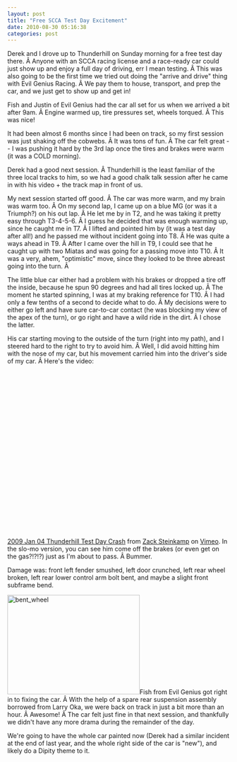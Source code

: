```yaml
---
layout: post
title: "Free SCCA Test Day Excitement"
date: 2010-08-30 05:16:38
categories: post
---
```

Derek and I drove up to Thunderhill on Sunday morning for a free test day there. Â Anyone with an SCCA racing license and a race-ready car could just show up and enjoy a full day of driving, err I mean testing. Â This was also going to be the first time we tried out doing the "arrive and drive" thing with Evil Genius Racing. Â We pay them to house, transport, and prep the car, and we just get to show up and get in!

Fish and Justin of Evil Genius had the car all set for us when we arrived a bit after 9am. Â Engine warmed up, tire pressures set, wheels torqued. Â This was nice!

It had been almost 6 months since I had been on track, so my first session was just shaking off the cobwebs. Â It was tons of fun. Â The car felt great -- I was pushing it hard by the 3rd lap once the tires and brakes were warm (it was a COLD morning).

Derek had a good next session. Â Thunderhill is the least familiar of the three local tracks to him, so we had a good chalk talk session after he came in with his video + the track map in front of us.

My next session started off good. Â The car was more warm, and my brain was warm too. Â On my second lap, I came up on a blue MG (or was it a Triumph?) on his out lap. Â He let me by in T2, and he was taking it pretty easy through T3-4-5-6. Â I guess he decided that was enough warming up, since he caught me in T7. Â I lifted and pointed him by (it was a test day after all!) and he passed me without incident going into T8. Â He was quite a ways ahead in T9. Â After I came over the hill in T9, I could see that he caught up with two Miatas and was going for a passing move into T10. Â It was a very, ahem, "optimistic" move, since they looked to be three abreast going into the turn. Â 

The little blue car either had a problem with his brakes or dropped a tire off the inside, because he spun 90 degrees and had all tires locked up. Â The moment he started spinning, I was at my braking reference for T10. Â I had only a few tenths of a second to decide what to do. Â My decisions were to either go left and have sure car-to-car contact (he was blocking my view of the apex of the turn), or go right and have a wild ride in the dirt. Â I chose the latter.

His car starting moving to the outside of the turn (right into my path), and I steered hard to the right to try to avoid him. Â Well, I did avoid hitting him with the nose of my car, but his movement carried him into the driver's side of my car. Â Here's the video:

<object width="500" height="377"><param name="allowfullscreen" value="true" /><param name="allowscriptaccess" value="always" /><param name="movie" value="http://vimeo.com/moogaloop.swf?clip_id=2728023&amp;server=vimeo.com&amp;show_title=1&amp;show_byline=1&amp;show_portrait=0&amp;color=00ADEF&amp;fullscreen=1" /><embed src="http://vimeo.com/moogaloop.swf?clip_id=2728023&amp;server=vimeo.com&amp;show_title=1&amp;show_byline=1&amp;show_portrait=0&amp;color=00ADEF&amp;fullscreen=1" type="application/x-shockwave-flash" allowfullscreen="true" allowscriptaccess="always" width="500" height="377"></embed></object><br /><a href="http://vimeo.com/2728023">2009 Jan 04 Thunderhill Test Day Crash</a> from <a href="http://vimeo.com/thenobot">Zack Steinkamp</a> on <a href="http://vimeo.com">Vimeo</a>.
In the slo-mo version, you can see him come off the brakes (or even get on the gas?!?!?) just as I'm about to pass. Â Bummer.

Damage was: front left fender smushed, left door crunched, left rear wheel broken, left rear lower control arm bolt bent, and maybe a slight front subframe bend.

<img src="http://thenobot.org/wp-content/uploads/2009/01/img_0151-300x225.jpg" alt="bent_wheel" title="bent_wheel" width="300" height="225" class="alignright size-medium wp-image-162" />Fish from Evil Genius got right in to fixing the car. Â With the help of a spare rear suspension assembly borrowed from Larry Oka, we were back on track in just a bit more than an hour. Â Awesome! Â The car felt just fine in that next session, and thankfully we didn't have any more drama during the remainder of the day.

We're going to have the whole car painted now (Derek had a similar incident at the end of last year, and the whole right side of the car is "new"), and likely do a Dipity theme to it.
